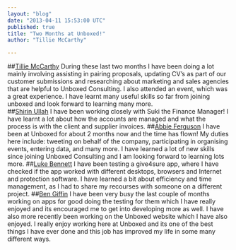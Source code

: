 ```yaml
---
layout: "blog"
date: "2013-04-11 15:53:00 UTC"
published: true
title: "Two Months at Unboxed!"
author: "Tillie McCarthy"

---
```


##[Tillie McCarthy](/people/tillie-mccarthy) 
During these last two months I have been doing a lot mainly involving assisting in pairing proposals, updating CV’s as part of our customer submissions and researching about marketing and sales agencies that are helpful to Unboxed Consulting. I also attended an event, which was a great experience. I have learnt many useful skills so far from joining unboxed and look forward to learning many more.  
##[Shirin Ullah](/people/shirin-ullah) 
I have been working closely with Suki the Finance Manager! I have learnt a lot about how the accounts are managed and what the process is with the client and supplier invoices.
##[Abbie Ferguson](/people/abbie-ferguson)
I have been at Unboxed for about 2 months now and the time has flown! My duties here include: tweeting on behalf of the company, participating in organising events, entering data, and many more. I have learned a lot of new skills since joining Unboxed Consulting and I am looking forward to learning lots more.
##[Luke Bennett](/people/luke-bennett) 
I have been testing a give4sure app, where I have checked if the app worked with different desktops, browsers and Internet and protection software. I have learned a bit about efficiency and time management, as I had to share my recourses with someone on a different project.
##[Ben Giffin](/people/benjamin-giffin) 
I have been very busy the last couple of months working on apps for good doing the testing for them which I have really enjoyed and its encouraged me to get into developing more as well. I have also more recently been working on the Unboxed website which I have also enjoyed. I really enjoy working here at Unboxed and its one of the best things I have ever done and this job has improved my life in some many different ways.

